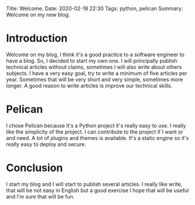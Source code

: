 Title: Welcome.
Date: 2020-02-18 22:30
Tags: python, pelican
Summary: Welcome on my new blog.

# Introduction

Welcome on my blog, I think it's a good practice to a software engineer to have
a blog. So, I decided to start my own one. I will principally publish technical
articles without claims, sometimes I will also write about others subjects. I
have a very easy goal, try to write a minimum of five articles per year.
Sometimes that will be very short and very simple, sometimes more longer. A
good reason to write articles is improve our technical skills.


# Pelican

I chose Pelican because it's a Python project it's really easy to use. I really
like the simplicity of the project. I can contribute to the project if I want
or and need. A lot of plugins and themes is available. It's a static engine so
it's really easy to deploy and secure.

# Conclusion

I start my blog and I will start to publish several articles. I really like
write, that will be not easy in English but a good exercise I hope that will be
useful and I'm sure that will be fun.
